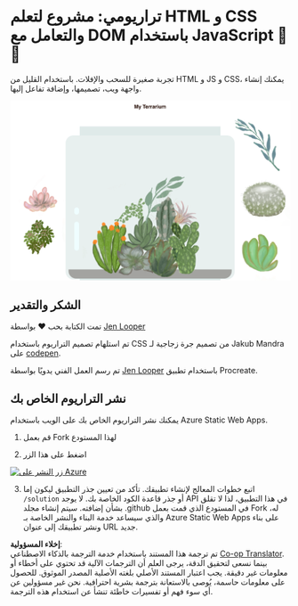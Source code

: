 <!--
CO_OP_TRANSLATOR_METADATA:
{
  "original_hash": "6329fbe8bd936068debd78cca6f09c0a",
  "translation_date": "2025-08-25T21:30:19+00:00",
  "source_file": "3-terrarium/solution/README.md",
  "language_code": "ar"
}
-->
# تراريومي: مشروع لتعلم HTML و CSS والتعامل مع DOM باستخدام JavaScript 🌵🌱

تجربة صغيرة للسحب والإفلات. باستخدام القليل من HTML و JS و CSS، يمكنك إنشاء واجهة ويب، تصميمها، وإضافة تفاعل إليها.

![تراريومي](../../../../translated_images/screenshot_gray.0c796099a1f9f25e40aa55ead81f268434c00af30d7092490759945eda63067d.ar.png)

## الشكر والتقدير

تمت الكتابة بحب ♥️ بواسطة [Jen Looper](https://www.twitter.com/jenlooper)

تم استلهام تصميم التراريوم باستخدام CSS من تصميم جرة زجاجية لـ Jakub Mandra على [codepen](https://codepen.io/Rotarepmi/pen/rjpNZY).

تم رسم العمل الفني يدويًا بواسطة [Jen Looper](http://jenlooper.com) باستخدام تطبيق Procreate.

## نشر التراريوم الخاص بك

يمكنك نشر التراريوم الخاص بك على الويب باستخدام Azure Static Web Apps.

1. قم بعمل Fork لهذا المستودع

2. اضغط على هذا الزر

[![زر النشر على Azure](https://aka.ms/deploytoazurebutton)](https://portal.azure.com/?feature.customportal=false&WT.mc_id=academic-77807-sagibbon#create/Microsoft.StaticApp)

3. اتبع خطوات المعالج لإنشاء تطبيقك. تأكد من تعيين جذر التطبيق ليكون إما `/solution` أو جذر قاعدة الكود الخاصة بك. لا يوجد API في هذا التطبيق، لذا لا تقلق بشأن إضافته. سيتم إنشاء مجلد .github في المستودع الذي قمت بعمل Fork له، والذي سيساعد خدمة البناء والنشر الخاصة بـ Azure Static Web Apps على بناء ونشر تطبيقك إلى عنوان URL جديد.

**إخلاء المسؤولية**:  
تم ترجمة هذا المستند باستخدام خدمة الترجمة بالذكاء الاصطناعي [Co-op Translator](https://github.com/Azure/co-op-translator). بينما نسعى لتحقيق الدقة، يرجى العلم أن الترجمات الآلية قد تحتوي على أخطاء أو معلومات غير دقيقة. يجب اعتبار المستند الأصلي بلغته الأصلية المصدر الموثوق. للحصول على معلومات حاسمة، يُوصى بالاستعانة بترجمة بشرية احترافية. نحن غير مسؤولين عن أي سوء فهم أو تفسيرات خاطئة تنشأ عن استخدام هذه الترجمة.